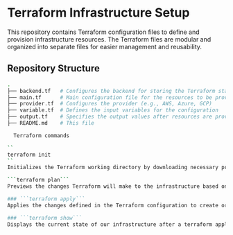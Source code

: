 # Terraform Infrastructure Setup

This repository contains Terraform configuration files to define and provision infrastructure resources. The Terraform files are modular and organized into separate files for easier management and reusability.

## Repository Structure

```bash
.
├── backend.tf   # Configures the backend for storing the Terraform state
├── main.tf      # Main configuration file for the resources to be provisioned
├── provider.tf  # Configures the provider (e.g., AWS, Azure, GCP)
├── variable.tf  # Defines the input variables for the configuration
├── output.tf    # Specifies the output values after resources are provisioned
├── README.md    # This file

  Terraform commands

``
terraform init
``
Initializes the Terraform working directory by downloading necessary provider plugins and setting up the environment for running Terraform commands.

```terraform plan```
Previews the changes Terraform will make to the infrastructure based on the current state and configuration. No changes are applied; it only shows what will happen.

### ```terraform apply```
Applies the changes defined in the Terraform configuration to create or modify the infrastructure. It will prompt for confirmation before making changes unless `-auto-approve` is used.

### ```terraform show```
Displays the current state of our infrastructure after a terraform apply. It helps in reviewing what resources were created or modified.

